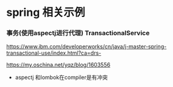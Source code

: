 # spring 相关示例

### 事务(使用aspectj进行代理) TransactionalService

https://www.ibm.com/developerworks/cn/java/j-master-spring-transactional-use/index.html?ca=drs-

https://my.oschina.net/yqz/blog/1603556

* aspectj 和lombok在compiler是有冲突

